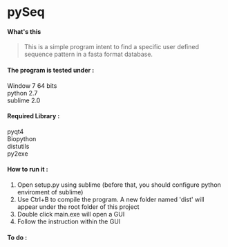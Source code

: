 pySeq
=================================
> 

#### What's this

>This is a simple program intent to find a specific user defined sequence pattern in a fasta format database.  
>

#### The program is tested under : 
Window 7 64 bits  
python 2.7  
sublime 2.0

#### Required Library : 
pyqt4  
Biopython    
distutils  
py2exe  

#### How to run it : 
1. Open setup.py using sublime (before that, you should configure python enviroment of sublime)   
2. Use Ctrl+B to compile the program. A new folder named 'dist' will appear under the root folder of this project  
3. Double click main.exe will open a GUI  
4. Follow the instruction within the GUI  

#### To do :
